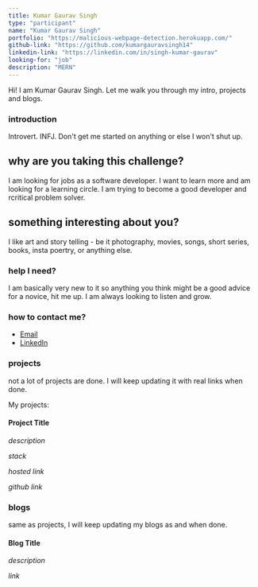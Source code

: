```yaml
---
title: Kumar Gaurav Singh
type: "participant"
name: "Kumar Gaurav Singh"
portfolio: "https://malicious-webpage-detection.herokuapp.com/"
github-link: "https://github.com/kumargauravsingh14"
linkedin-link: "https://linkedin.com/in/singh-kumar-gaurav"
looking-for: "job"
description: "MERN"
---
```


Hi! I am Kumar Gaurav Singh. Let me walk you through my intro, projects and blogs.

### introduction

Introvert. INFJ. Don't get me started on anything or else I won't shut up.

## why are you taking this challenge?

I am looking for jobs as a software developer.
I want to learn more and am looking for a learning circle.
I am trying to become a good developer and rcritical problem solver.

## something interesting about you?

I like art and story telling - be it photography, movies, songs, short series, books, insta poertry, or anything else.

### help I need?

I am basically very new to it so anything you think might be a good advice for a novice, hit me up. I am always looking to listen and grow.

### how to contact me?

- [Email](mailto:kumargauravsingh141998@gmail.com)
- [LinkedIn](https://www.linkedin.com/in/singh-kumar-gaurav/)

### projects

not a lot of projects are done. I will keep updating it with real links when done.

My projects:

#### Project Title

_description_

_stack_

_hosted link_ 

_github link_ 

### blogs

same as projects, I will keep updating my blogs as and when done.

#### Blog Title

_description_ 

_link_ 
